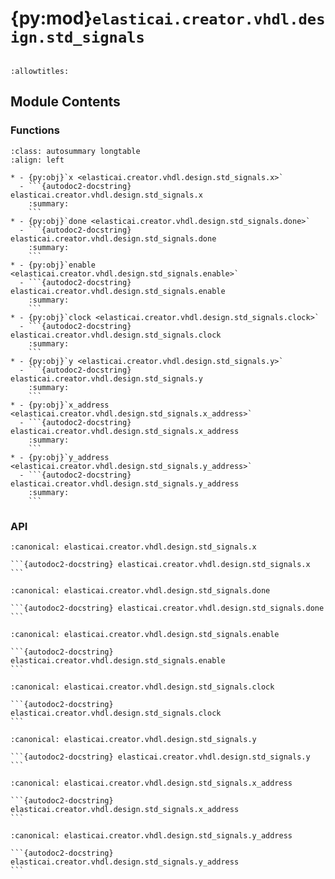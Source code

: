 # {py:mod}`elasticai.creator.vhdl.design.std_signals`

```{py:module} elasticai.creator.vhdl.design.std_signals
```

```{autodoc2-docstring} elasticai.creator.vhdl.design.std_signals
:allowtitles:
```

## Module Contents

### Functions

````{list-table}
:class: autosummary longtable
:align: left

* - {py:obj}`x <elasticai.creator.vhdl.design.std_signals.x>`
  - ```{autodoc2-docstring} elasticai.creator.vhdl.design.std_signals.x
    :summary:
    ```
* - {py:obj}`done <elasticai.creator.vhdl.design.std_signals.done>`
  - ```{autodoc2-docstring} elasticai.creator.vhdl.design.std_signals.done
    :summary:
    ```
* - {py:obj}`enable <elasticai.creator.vhdl.design.std_signals.enable>`
  - ```{autodoc2-docstring} elasticai.creator.vhdl.design.std_signals.enable
    :summary:
    ```
* - {py:obj}`clock <elasticai.creator.vhdl.design.std_signals.clock>`
  - ```{autodoc2-docstring} elasticai.creator.vhdl.design.std_signals.clock
    :summary:
    ```
* - {py:obj}`y <elasticai.creator.vhdl.design.std_signals.y>`
  - ```{autodoc2-docstring} elasticai.creator.vhdl.design.std_signals.y
    :summary:
    ```
* - {py:obj}`x_address <elasticai.creator.vhdl.design.std_signals.x_address>`
  - ```{autodoc2-docstring} elasticai.creator.vhdl.design.std_signals.x_address
    :summary:
    ```
* - {py:obj}`y_address <elasticai.creator.vhdl.design.std_signals.y_address>`
  - ```{autodoc2-docstring} elasticai.creator.vhdl.design.std_signals.y_address
    :summary:
    ```
````

### API

````{py:function} x(width: int) -> elasticai.creator.vhdl.design.signal.Signal
:canonical: elasticai.creator.vhdl.design.std_signals.x

```{autodoc2-docstring} elasticai.creator.vhdl.design.std_signals.x
```
````

````{py:function} done() -> elasticai.creator.vhdl.design.signal.Signal
:canonical: elasticai.creator.vhdl.design.std_signals.done

```{autodoc2-docstring} elasticai.creator.vhdl.design.std_signals.done
```
````

````{py:function} enable() -> elasticai.creator.vhdl.design.signal.Signal
:canonical: elasticai.creator.vhdl.design.std_signals.enable

```{autodoc2-docstring} elasticai.creator.vhdl.design.std_signals.enable
```
````

````{py:function} clock() -> elasticai.creator.vhdl.design.signal.Signal
:canonical: elasticai.creator.vhdl.design.std_signals.clock

```{autodoc2-docstring} elasticai.creator.vhdl.design.std_signals.clock
```
````

````{py:function} y(width: int) -> elasticai.creator.vhdl.design.signal.Signal
:canonical: elasticai.creator.vhdl.design.std_signals.y

```{autodoc2-docstring} elasticai.creator.vhdl.design.std_signals.y
```
````

````{py:function} x_address(width: int) -> elasticai.creator.vhdl.design.signal.Signal
:canonical: elasticai.creator.vhdl.design.std_signals.x_address

```{autodoc2-docstring} elasticai.creator.vhdl.design.std_signals.x_address
```
````

````{py:function} y_address(width: int) -> elasticai.creator.vhdl.design.signal.Signal
:canonical: elasticai.creator.vhdl.design.std_signals.y_address

```{autodoc2-docstring} elasticai.creator.vhdl.design.std_signals.y_address
```
````
